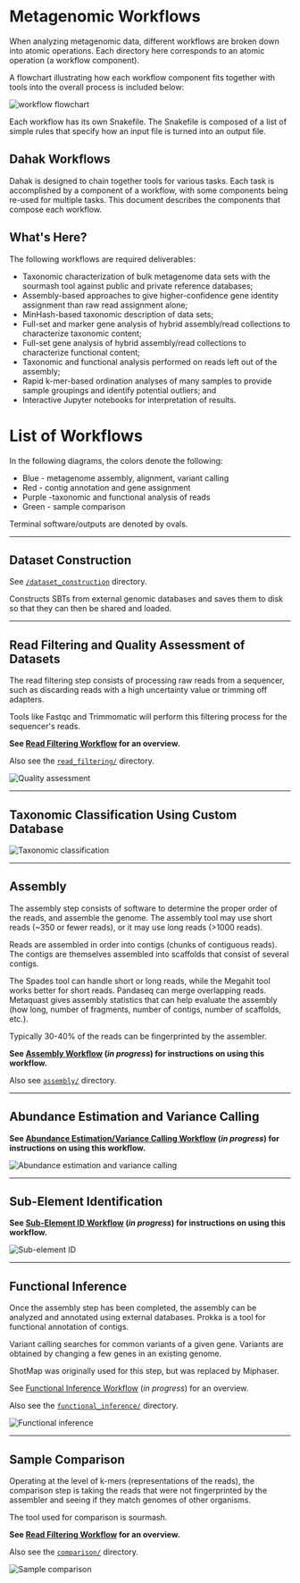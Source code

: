 # Metagenomic Workflows

When analyzing metagenomic data, different workflows
are broken down into atomic operations. Each directory here
corresponds to an atomic operation (a workflow component).

A flowchart illustrating how each workflow component fits 
together with tools into the overall process is included below:

![workflow flowchart](img/WorkflowFlowchartOriginal.png)

Each workflow has its own Snakefile. The Snakefile is composed of a 
list of simple rules that specify how an input file is turned into 
an output file. 


## Dahak Workflows

Dahak is designed to chain together tools for various tasks.  Each task is
accomplished by a component of a workflow, with some components being re-used
for multiple tasks.  This document describes the components that compose each
workflow.

## What's Here?

The following workflows are required deliverables:

* Taxonomic characterization of bulk metagenome data sets with the sourmash
  tool against public and private reference databases;
* Assembly-based approaches to give higher-confidence gene identity assignment
  than raw read assignment alone;
* MinHash-based taxonomic description of data sets;
* Full-set and marker gene analysis of hybrid assembly/read collections to
  characterize taxonomic content;
* Full-set gene analysis of hybrid assembly/read collections to characterize
  functional content;
* Taxonomic and functional analysis performed on reads left out of the
  assembly;
* Rapid k-mer-based ordination analyses of many samples to provide sample
  groupings and identify potential outliers; and
* Interactive Jupyter notebooks for interpretation of results.


# List of Workflows

In the following diagrams, the colors denote the following:

* Blue - metagenome assembly, alignment, variant calling
* Red - contig annotation and gene assignment
* Purple -taxonomic and functional analysis of reads
* Green - sample comparison

Terminal software/outputs are denoted by ovals.

---

## Dataset Construction

See [`/dataset_construction`](/workflows/dataset_construction/) directory.

Constructs SBTs from external genomic databases and saves them to disk so that they can then be shared and loaded.

---

## Read Filtering and Quality Assessment of Datasets

The read filtering step consists of processing raw reads from a 
sequencer, such as discarding reads with a high uncertainty value
or trimming off adapters.

Tools like Fastqc and Trimmomatic will perform this filtering 
process for the sequencer's reads.

**See [Read Filtering Workflow](workflow_readfilt.md) for an overview.**

Also see the [`read_filtering/`](/workflows/read_filtering/) directory.

![Quality assessment](img/Workflow1_QA.png)

---

## Taxonomic Classification Using Custom Database

![Taxonomic classification](img/Workflow2_TaxClass.png)

---

## Assembly

The assembly step consists of software to determine the proper
order of the reads, and assemble the genome. The assembly tool
may use short reads (~350 or fewer reads), or it may use 
long reads (>1000 reads). 

Reads are assembled in order into contigs (chunks of contiguous
reads). The contigs are themselves assembled into scaffolds 
that consist of several contigs.

The Spades tool can handle short or long reads, while the Megahit 
tool works better for short reads. Pandaseq can merge overlapping reads.
Metaquast gives assembly statistics that can help evaluate the assembly
(how long, number of fragments, number of contigs, number of scaffolds, 
etc.).

Typically 30-40% of the reads can be fingerprinted by the assembler.

**See [Assembly Workflow](#) (_in progress_) for instructions on
using this workflow.**

Also see [`assembly/`](/workflows/assembly/) directory.


---

## Abundance Estimation and Variance Calling

**See [Abundance Estimation/Variance Calling Workflow](#) (_in progress_) for
instructions on using this workflow.**

![Abundance estimation and variance calling](img/Workflow3_VC.png)

---

## Sub-Element Identification

**See [Sub-Element ID Workflow](#) (_in progress_) for instructions on using this
workflow.**

![Sub-element ID](img/Workflow4_SubID.png)

---

## Functional Inference

Once the assembly step has been completed, the assembly
can be analyzed and annotated using external databases.
Prokka is a tool for functional annotation of contigs.

Variant calling searches for common variants of a given 
gene. Variants are obtained by changing a few genes 
in an existing genome.

ShotMap was originally used for this step, but was 
replaced by Miphaser.

See [Functional Inference Workflow](#) (_in progress_) for an overview.

Also see the [`functional_inference/`](/workflows/functional_inference/) directory.

![Functional inference](img/Workflow5_Function.png)


---

## Sample Comparison

Operating at the level of k-mers (representations of the reads),
the comparison step is taking the reads that were not fingerprinted
by the assembler and seeing if they match genomes of other organisms. 

The tool used for comparison is sourmash.

**See [Read Filtering Workflow](workflow_readfilt.md) for an overview.**

Also see the [`comparison/`](/workflows/comparison/) directory.

![Sample comparison](img/Workflow6_Comparison.png) 

